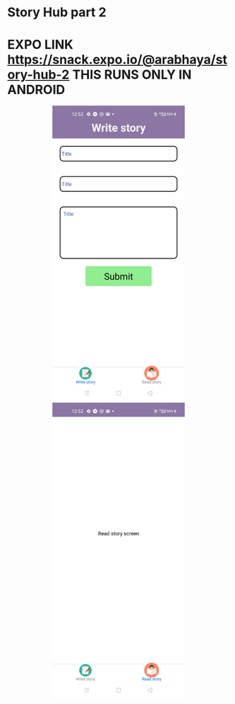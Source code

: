 # Story Hub part 2

# EXPO LINK https://snack.expo.io/@arabhaya/story-hub-2 THIS RUNS ONLY IN ANDROID 

<p align="center">
  <img src="https://github.com/Arabhya07092007/Story-hub-1/blob/main/WhatsApp%20Image%202021-07-05%20at%2012.56.27%20PM.jpeg?raw=true" width="300" title="hover text">
  <img src="https://github.com/Arabhya07092007/Story-hub-1/blob/main/WhatsApp%20Image%202021-07-05%20at%2012.56.27%20PM%20(1).jpeg?raw=true" width="300" title="hover text">
</p>

